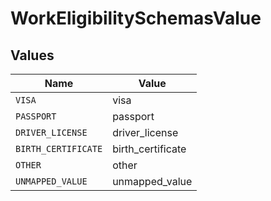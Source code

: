 # WorkEligibilitySchemasValue


## Values

| Name                | Value               |
| ------------------- | ------------------- |
| `VISA`              | visa                |
| `PASSPORT`          | passport            |
| `DRIVER_LICENSE`    | driver_license      |
| `BIRTH_CERTIFICATE` | birth_certificate   |
| `OTHER`             | other               |
| `UNMAPPED_VALUE`    | unmapped_value      |